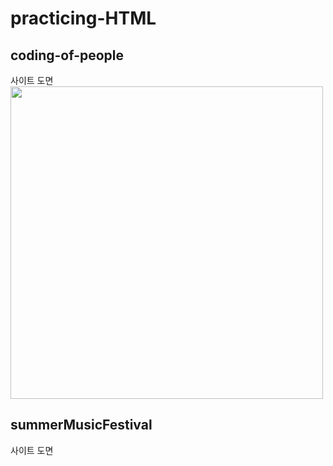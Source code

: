 # practicing-HTML

## coding-of-people
사이트 도면
<img src="https://i.imgur.com/MhaAWnn.jpg" height="500px">


## summerMusicFestival
사이트 도면
